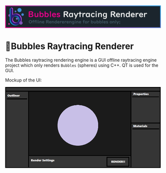 ![image](https://github.com/MaxineCodes/Bubbles/blob/master/Bubbles/img/banner.png)

# 🫧Bubbles Raytracing Renderer
 
 The Bubbles raytracing rendering engine is a GUI offline raytracing engine project which only renders `Bubbles` (spheres) using C++. QT is used for the GUI.



Mockup of the UI:

![image](https://github.com/MaxineCodes/Bubbles/blob/master/Sketches/UI_Mockup.png)

